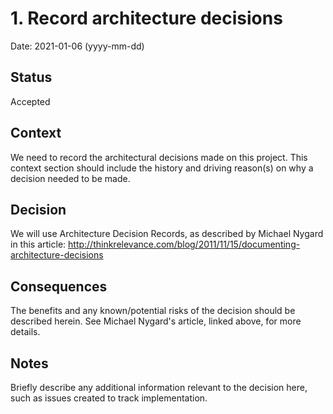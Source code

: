 # 1. Record architecture decisions

Date: 2021-01-06 (yyyy-mm-dd)

## Status

Accepted

## Context

We need to record the architectural decisions made on this project. This context section should include the history and driving reason(s) on why a decision needed to be made.

## Decision

We will use Architecture Decision Records, as described by Michael Nygard in this article: http://thinkrelevance.com/blog/2011/11/15/documenting-architecture-decisions

## Consequences

The benefits and any known/potential risks of the decision should be described herein. See Michael Nygard's article, linked above, for more details.

## Notes

Briefly describe any additional information relevant to the decision here, such as issues created to track implementation. 
